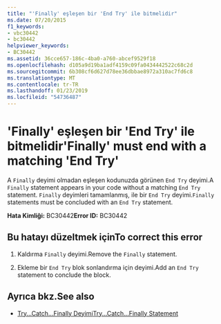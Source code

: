 ```yaml
---
title: "'Finally' eşleşen bir 'End Try' ile bitmelidir"
ms.date: 07/20/2015
f1_keywords:
- vbc30442
- bc30442
helpviewer_keywords:
- BC30442
ms.assetid: 36cce657-186c-4ba0-a760-abcef9529f18
ms.openlocfilehash: d105a9d19ba1adf4159c09fa0434442522c68c2d
ms.sourcegitcommit: 6b308cf6d627d78ee36dbbae8972a310ac7fd6c8
ms.translationtype: MT
ms.contentlocale: tr-TR
ms.lasthandoff: 01/23/2019
ms.locfileid: "54736487"
---
```

# <a name="finally-must-end-with-a-matching-end-try"></a><span data-ttu-id="981d8-102">'Finally' eşleşen bir 'End Try' ile bitmelidir</span><span class="sxs-lookup"><span data-stu-id="981d8-102">'Finally' must end with a matching 'End Try'</span></span>
<span data-ttu-id="981d8-103">A `Finally` deyimi olmadan eşleşen kodunuzda görünen `End Try` deyimi.</span><span class="sxs-lookup"><span data-stu-id="981d8-103">A `Finally` statement appears in your code without a matching `End Try` statement.</span></span> <span data-ttu-id="981d8-104">`Finally` deyimleri tamamlanmış, ile bir `End Try` deyimi.</span><span class="sxs-lookup"><span data-stu-id="981d8-104">`Finally` statements must be concluded with an `End Try` statement.</span></span>  
  
 <span data-ttu-id="981d8-105">**Hata Kimliği:** BC30442</span><span class="sxs-lookup"><span data-stu-id="981d8-105">**Error ID:** BC30442</span></span>  
  
## <a name="to-correct-this-error"></a><span data-ttu-id="981d8-106">Bu hatayı düzeltmek için</span><span class="sxs-lookup"><span data-stu-id="981d8-106">To correct this error</span></span>  
  
1.  <span data-ttu-id="981d8-107">Kaldırma `Finally` deyimi.</span><span class="sxs-lookup"><span data-stu-id="981d8-107">Remove the `Finally` statement.</span></span>  
  
2.  <span data-ttu-id="981d8-108">Ekleme bir `End Try` blok sonlandırma için deyimi.</span><span class="sxs-lookup"><span data-stu-id="981d8-108">Add an `End Try` statement to conclude the block.</span></span>  
  
## <a name="see-also"></a><span data-ttu-id="981d8-109">Ayrıca bkz.</span><span class="sxs-lookup"><span data-stu-id="981d8-109">See also</span></span>
- [<span data-ttu-id="981d8-110">Try...Catch...Finally Deyimi</span><span class="sxs-lookup"><span data-stu-id="981d8-110">Try...Catch...Finally Statement</span></span>](../../visual-basic/language-reference/statements/try-catch-finally-statement.md)

